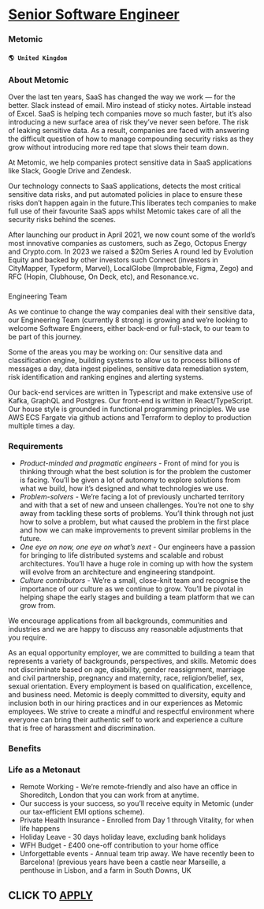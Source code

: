 # [Senior Software Engineer](https://www.remotewlb.com/apply/senior-software-engineer-85716)  
### Metomic  
#### `🌎 United Kingdom`  

### About Metomic

Over the last ten years, SaaS has changed the way we work — for the better. Slack instead of email. Miro instead of sticky notes. Airtable instead of Excel. SaaS is helping tech companies move so much faster, but it’s also introducing a new surface area of risk they’ve never seen before. The risk of leaking sensitive data. As a result, companies are faced with answering the difficult question of how to manage compounding security risks as they grow without introducing more red tape that slows their team down.

At Metomic, we help companies protect sensitive data in SaaS applications like Slack, Google Drive and Zendesk.

Our technology connects to SaaS applications, detects the most critical sensitive data risks, and put automated policies in place to ensure these risks don’t happen again in the future.This liberates tech companies to make full use of their favourite SaaS apps whilst Metomic takes care of all the security risks behind the scenes.

After launching our product in April 2021, we now count some of the world’s most innovative companies as customers, such as Zego, Octopus Energy and Crypto.com. In 2023 we raised a $20m Series A round led by Evolution Equity and backed by other investors such Connect (investors in CityMapper, Typeform, Marvel), LocalGlobe (Improbable, Figma, Zego) and RFC (Hopin, Clubhouse, On Deck, etc), and Resonance.vc.  

###  
Engineering Team

As we continue to change the way companies deal with their sensitive data, our Engineering Team (currently 8 strong) is growing and we’re looking to welcome Software Engineers, either back-end or full-stack, to our team to be part of this journey.

Some of the areas you may be working on: Our sensitive data and classification engine, building systems to allow us to process billions of messages a day, data ingest pipelines, sensitive data remediation system, risk identification and ranking engines and alerting systems.

Our back-end services are written in Typescript and make extensive use of Kafka, GraphQL and Postgres. Our front-end is written in React/TypeScript. Our house style is grounded in functional programming principles. We use AWS ECS Fargate via github actions and Terraform to deploy to production multiple times a day.

### Requirements

  *  _Product-minded and pragmatic engineers_ \- Front of mind for you is thinking through what the best solution is for the problem the customer is facing. You’ll be given a lot of autonomy to explore solutions from what we build, how it’s designed and what technologies we use.
  *  _Problem-solvers_ \- We’re facing a lot of previously uncharted territory and with that a set of new and unseen challenges. You’re not one to shy away from tackling these sorts of problems. You’ll think through not just how to solve a problem, but what caused the problem in the first place and how we can make improvements to prevent similar problems in the future.
  *  _One eye on now, one eye on what’s next_ \- Our engineers have a passion for bringing to life distributed systems and scalable and robust architectures. You’ll have a huge role in coming up with how the system will evolve from an architecture and engineering standpoint.
  *  _Culture contributors_ \- We’re a small, close-knit team and recognise the importance of our culture as we continue to grow. You’ll be pivotal in helping shape the early stages and building a team platform that we can grow from.

We encourage applications from all backgrounds, communities and industries and we are happy to discuss any reasonable adjustments that you require.

As an equal opportunity employer, we are committed to building a team that represents a variety of backgrounds, perspectives, and skills. Metomic does not discriminate based on age, disability, gender reassignment, marriage and civil partnership, pregnancy and maternity, race, religion/belief, sex, sexual orientation. Every employment is based on qualification, excellence, and business need. Metomic is deeply committed to diversity, equity and inclusion both in our hiring practices and in our experiences as Metomic employees. We strive to create a mindful and respectful environment where everyone can bring their authentic self to work and experience a culture that is free of harassment and discrimination.

### Benefits

### Life as a Metonaut

  * Remote Working - We’re remote-friendly and also have an office in Shoreditch, London that you can work from at anytime.
  * Our success is your success, so you’ll receive equity in Metomic (under our tax-efficient EMI options scheme).
  * Private Health Insurance - Enrolled from Day 1 through Vitality, for when life happens
  * Holiday Leave - 30 days holiday leave, excluding bank holidays
  * WFH Budget - £400 one-off contribution to your home office
  * Unforgettable events - Annual team trip away. We have recently been to Barcelona! (previous years have been a castle near Marseille, a penthouse in Lisbon, and a farm in South Downs, UK

  
## CLICK TO [APPLY](https://www.remotewlb.com/apply/senior-software-engineer-85716)

